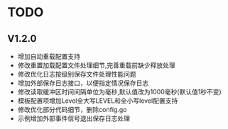 # TODO

## V1.2.0

* 增加自动重载配置支持
* 修改重置加载配置文件处理细节,完善重载前缺少释放处理
* 修改优化日志按级别保存文件处理性能问题
* 增加外部保存日志接口，以便指定情况保存日志
* 修改读取缓冲区时间间隔单位为毫秒,默认值改为1000毫秒(默认值1秒不变)
* 模板配置项增加Level全大写LEVEL和全小写level配置支持
* 修改优化部分代码细节，删除config.go
* 示例增加外部事件信号退出保存日志处理
